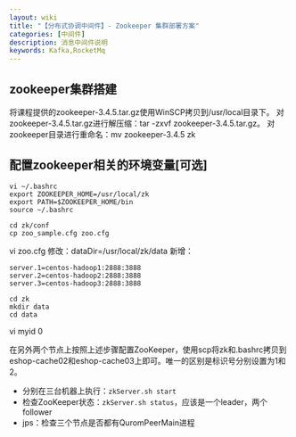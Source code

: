 ```yaml
---
layout: wiki
title: "【分布式协调中间件】- Zookeeper 集群部署方案"
categories: [中间件]
description: 消息中间件说明
keywords: Kafka,RocketMq
---
```


## zookeeper集群搭建

将课程提供的zookeeper-3.4.5.tar.gz使用WinSCP拷贝到/usr/local目录下。
对zookeeper-3.4.5.tar.gz进行解压缩：tar -zxvf zookeeper-3.4.5.tar.gz。
对zookeeper目录进行重命名：mv zookeeper-3.4.5 zk

## 配置zookeeper相关的环境变量[可选]

```
vi ~/.bashrc
export ZOOKEEPER_HOME=/usr/local/zk
export PATH=$ZOOKEEPER_HOME/bin
source ~/.bashrc
```
```
cd zk/conf
cp zoo_sample.cfg zoo.cfg
```
vi zoo.cfg
修改：dataDir=/usr/local/zk/data
新增：

```
server.1=centos-hadoop1:2888:3888
server.2=centos-hadoop2:2888:3888
server.3=centos-hadoop3:2888:3888
```
```
cd zk
mkdir data
cd data
```
vi myid
0

在另外两个节点上按照上述步骤配置ZooKeeper，使用scp将zk和.bashrc拷贝到eshop-cache02和eshop-cache03上即可。唯一的区别是标识号分别设置为1和2。

* 分别在三台机器上执行：`zkServer.sh start`
* 检查ZooKeeper状态：`zkServer.sh status`，应该是一个leader，两个follower
* jps：检查三个节点是否都有QuromPeerMain进程